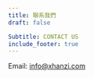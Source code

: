 ```yaml
---
title: 聯系我們
draft: false

Subtitle: CONTACT US
include_footer: true
---
```


Email: info@xhanzi.com

